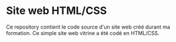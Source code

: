 # Site web HTML/CSS

Ce repository contient le code source d'un site web créé durant ma formation.
Ce simple site web vitrine a été codé en HTML/CSS.
